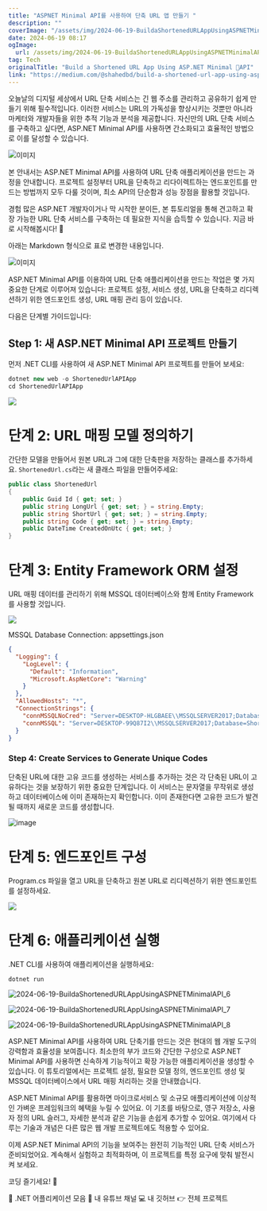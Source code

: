 ```yaml
---
title: "ASPNET Minimal API를 사용하여 단축 URL 앱 만들기 "
description: ""
coverImage: "/assets/img/2024-06-19-BuildaShortenedURLAppUsingASPNETMinimalAPI_0.png"
date: 2024-06-19 08:17
ogImage: 
  url: /assets/img/2024-06-19-BuildaShortenedURLAppUsingASPNETMinimalAPI_0.png
tag: Tech
originalTitle: "Build a Shortened URL App Using ASP.NET Minimal 🚀API"
link: "https://medium.com/@shahedbd/build-a-shortened-url-app-using-asp-net-minimal-api-d2572d6fd75a"
---
```



오늘날의 디지털 세상에서 URL 단축 서비스는 긴 웹 주소를 관리하고 공유하기 쉽게 만들기 위해 필수적입니다. 이러한 서비스는 URL의 가독성을 향상시키는 것뿐만 아니라 마케터와 개발자들을 위한 추적 기능과 분석을 제공합니다. 자신만의 URL 단축 서비스를 구축하고 싶다면, ASP.NET Minimal API를 사용하면 간소화되고 효율적인 방법으로 이를 달성할 수 있습니다.

![이미지](/assets/img/2024-06-19-BuildaShortenedURLAppUsingASPNETMinimalAPI_0.png)

본 안내서는 ASP.NET Minimal API를 사용하여 URL 단축 애플리케이션을 만드는 과정을 안내합니다. 프로젝트 설정부터 URL을 단축하고 리다이렉트하는 엔드포인트를 만드는 방법까지 모두 다룰 것이며, 최소 API의 단순함과 성능 장점을 활용할 것입니다.

경험 많은 ASP.NET 개발자이거나 막 시작한 분이든, 본 튜토리얼을 통해 견고하고 확장 가능한 URL 단축 서비스를 구축하는 데 필요한 지식을 습득할 수 있습니다. 지금 바로 시작해봅시다! 🚀

<div class="content-ad"></div>

아래는 Markdown 형식으로 표로 변경한 내용입니다.

![이미지](/assets/img/2024-06-19-BuildaShortenedURLAppUsingASPNETMinimalAPI_1.png)

ASP.NET Minimal API를 이용하여 URL 단축 애플리케이션을 만드는 작업은 몇 가지 중요한 단계로 이루어져 있습니다: 프로젝트 설정, 서비스 생성, URL을 단축하고 리디렉션하기 위한 엔드포인트 생성, URL 매핑 관리 등이 있습니다.

다음은 단계별 가이드입니다:

## Step 1: 새 ASP.NET Minimal API 프로젝트 만들기

<div class="content-ad"></div>

먼저 .NET CLI를 사용하여 새 ASP.NET Minimal API 프로젝트를 만들어 보세요:

```js
dotnet new web -o ShortenedUrlAPIApp
cd ShortenedUrlAPIApp
```

<img src="/assets/img/2024-06-19-BuildaShortenedURLAppUsingASPNETMinimalAPI_2.png" />

# 단계 2: URL 매핑 모델 정의하기

<div class="content-ad"></div>

간단한 모델을 만들어서 원본 URL과 그에 대한 단축판을 저장하는 클래스를 추가하세요. `ShortenedUrl.cs`라는 새 클래스 파일을 만들어주세요:

```csharp
public class ShortenedUrl
{
    public Guid Id { get; set; }
    public string LongUrl { get; set; } = string.Empty;
    public string ShortUrl { get; set; } = string.Empty;
    public string Code { get; set; } = string.Empty;
    public DateTime CreatedOnUtc { get; set; }
}
```

# 단계 3: Entity Framework ORM 설정

URL 매핑 데이터를 관리하기 위해 MSSQL 데이터베이스와 함께 Entity Framework를 사용할 것입니다.

<div class="content-ad"></div>

<img src="/assets/img/2024-06-19-BuildaShortenedURLAppUsingASPNETMinimalAPI_3.png" />

MSSQL Database Connection: appsettings.json

```json
{
  "Logging": {
    "LogLevel": {
      "Default": "Information",
      "Microsoft.AspNetCore": "Warning"
    }
  },
  "AllowedHosts": "*",
  "ConnectionStrings": {
    "connMSSQLNoCred": "Server=DESKTOP-HLGBAEE\\MSSQLSERVER2017;Database=ShortenedUrlAPIApp;Trusted_Connection=True;MultipleActiveResultSets=true;TrustServerCertificate=true",
    "connMSSQL": "Server=DESKTOP-99Q87I2\\MSSQLSERVER2017;Database=ShortenedUrlAPIApp;User ID=sa;Password=dev123456;MultipleActiveResultSets=true;TrustServerCertificate=true"
  }
}
```

### Step 4: Create Services to Generate Unique Codes

<div class="content-ad"></div>

단축된 URL에 대한 고유 코드를 생성하는 서비스를 추가하는 것은 각 단축된 URL이 고유하다는 것을 보장하기 위한 중요한 단계입니다. 이 서비스는 문자열을 무작위로 생성하고 데이터베이스에 이미 존재하는지 확인합니다. 이미 존재한다면 고유한 코드가 발견될 때까지 새로운 코드를 생성합니다.

![image](/assets/img/2024-06-19-BuildaShortenedURLAppUsingASPNETMinimalAPI_4.png)

# 단계 5: 엔드포인트 구성

Program.cs 파일을 열고 URL을 단축하고 원본 URL로 리디렉션하기 위한 엔드포인트를 설정하세요.

<div class="content-ad"></div>

<img src="/assets/img/2024-06-19-BuildaShortenedURLAppUsingASPNETMinimalAPI_5.png" />

# 단계 6: 애플리케이션 실행

.NET CLI를 사용하여 애플리케이션을 실행하세요:

```js
dotnet run
```

<div class="content-ad"></div>


![2024-06-19-BuildaShortenedURLAppUsingASPNETMinimalAPI_6](/assets/img/2024-06-19-BuildaShortenedURLAppUsingASPNETMinimalAPI_6.png)

![2024-06-19-BuildaShortenedURLAppUsingASPNETMinimalAPI_7](/assets/img/2024-06-19-BuildaShortenedURLAppUsingASPNETMinimalAPI_7.png)

![2024-06-19-BuildaShortenedURLAppUsingASPNETMinimalAPI_8](/assets/img/2024-06-19-BuildaShortenedURLAppUsingASPNETMinimalAPI_8.png)

ASP.NET Minimal API를 사용하여 URL 단축기를 만드는 것은 현대의 웹 개발 도구의 강력함과 효율성을 보여줍니다. 최소한의 부가 코드와 간단한 구성으로 ASP.NET Minimal API를 사용하면 신속하게 기능적이고 확장 가능한 애플리케이션을 생성할 수 있습니다. 이 튜토리얼에서는 프로젝트 설정, 필요한 모델 정의, 엔드포인트 생성 및 MSSQL 데이터베이스에서 URL 매핑 처리하는 것을 안내했습니다.


<div class="content-ad"></div>

ASP.NET Minimal API를 활용하면 마이크로서비스 및 소규모 애플리케이션에 이상적인 가벼운 프레임워크의 혜택을 누릴 수 있어요. 이 기초를 바탕으로, 영구 저장소, 사용자 정의 URL 슬러그, 자세한 분석과 같은 기능을 손쉽게 추가할 수 있어요. 여기에서 다루는 기술과 개념은 다른 많은 웹 개발 프로젝트에도 적용할 수 있어요.

이제 ASP.NET Minimal API의 기능을 보여주는 완전히 기능적인 URL 단축 서비스가 준비되었어요. 계속해서 실험하고 최적화하며, 이 프로젝트를 특정 요구에 맞춰 발전시켜 보세요.

코딩 즐기세요! 🚀

👋 .NET 어플리케이션 모음
🚀 내 유튜브 채널
💻 내 깃허브
👉 전체 프로젝트